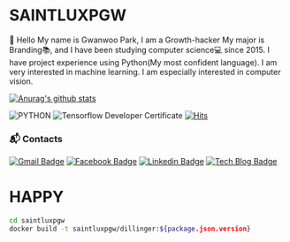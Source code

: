 # SAINTLUXPGW

👋 Hello My name is Gwanwoo Park, I am a Growth-hacker
My major is Branding📚, and I have been studying computer science💻 since 2015. 
I have project experience using Python(My most confident language). 
I am very interested in machine learning. I am especially interested in computer vision.

[![Anurag's github stats](https://github-readme-stats.vercel.app/api?username=saintluxpgw)](https://github.com/saintluxpgw/github-readme-stats)

![PYTHON](https://img.shields.io/badge/PYTHON-%E2%98%85%E2%98%85%E2%98%85%E2%98%85%E2%98%86-0696D7?style=plastic&logo=Python&logoColor=white) ![Tensorflow Developer Certificate](https://img.shields.io/badge/Tensorflow%20Developer%20Certificate-FF6F00?logo=tensorflow&logoColor=white)
[![Hits](https://hits.seeyoufarm.com/api/count/incr/badge.svg?url=https%3A%2F%2Fgithub.com%2Fsaintluxpgw&count_bg=%23FFBC00&title_bg=%23555555&icon=&icon_color=%23E7E7E7&title=hits&edge_flat=false)](https://hits.seeyoufarm.com)


### :mailbox_with_mail: Contacts
[![Gmail Badge](https://img.shields.io/badge/Gmail-d14836?style=flat-square&logo=Gmail&logoColor=white&link=mailto:saintluxpgw@gmail.com)](mailto:saintluxpgw@gmail.com) [![Facebook Badge](https://img.shields.io/badge/facebook-1877f2?style=flat-square&logo=facebook&logoColor=white&link=https://www.facebook.com/gwanwooparkk)](https://www.facebook.com/gwanwooparkk) [![Linkedin Badge](https://img.shields.io/badge/-LinkedIn-blue?style=flat-square&logo=Linkedin&logoColor=white&link=https://www.linkedin.com/in/saintluxpgw)](https://www.linkedin.com/in/saintluxpgw) [![Tech Blog Badge](http://img.shields.io/badge/-Tech%20blog-black?style=flat-square&logo=github&link=https://search.naver.com/search.naver?where=nexearch&sm=tab_etc&mra=bjky&pkid=1&os=16983242&query=%EB%B0%95%EA%B4%80%EC%9A%B0)](https://search.naver.com/search.naver?where=nexearch&sm=tab_etc&mra=bjky&pkid=1&os=16983242&query=%EB%B0%95%EA%B4%80%EC%9A%B0)



# HAPPY
```sh
cd saintluxpgw
docker build -t saintluxpgw/dillinger:${package.json.version}
```

